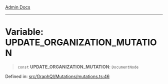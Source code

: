 [Admin Docs](/)

***

# Variable: UPDATE\_ORGANIZATION\_MUTATION

> `const` **UPDATE\_ORGANIZATION\_MUTATION**: `DocumentNode`

Defined in: [src/GraphQl/Mutations/mutations.ts:46](https://github.com/PalisadoesFoundation/talawa-admin/blob/main/src/GraphQl/Mutations/mutations.ts#L46)
